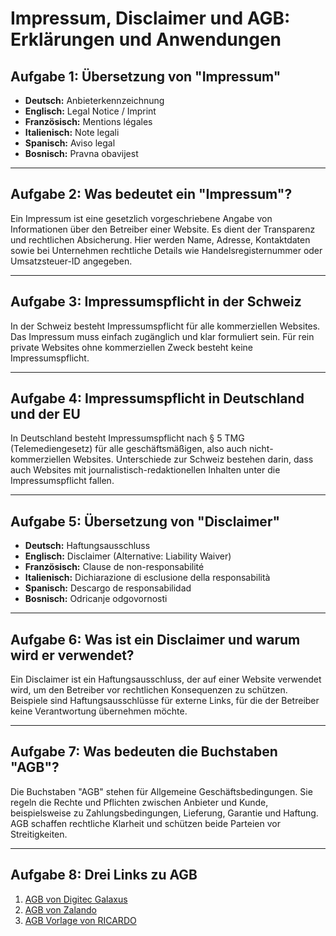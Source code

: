 
# Impressum, Disclaimer und AGB: Erklärungen und Anwendungen

## Aufgabe 1: Übersetzung von "Impressum"
- **Deutsch:** Anbieterkennzeichnung
- **Englisch:** Legal Notice / Imprint
- **Französisch:** Mentions légales
- **Italienisch:** Note legali
- **Spanisch:** Aviso legal
- **Bosnisch:** Pravna obavijest

---

## Aufgabe 2: Was bedeutet ein "Impressum"?
Ein Impressum ist eine gesetzlich vorgeschriebene Angabe von Informationen über den Betreiber einer Website. Es dient der Transparenz und rechtlichen Absicherung. Hier werden Name, Adresse, Kontaktdaten sowie bei Unternehmen rechtliche Details wie Handelsregisternummer oder Umsatzsteuer-ID angegeben.

---

## Aufgabe 3: Impressumspflicht in der Schweiz
In der Schweiz besteht Impressumspflicht für alle kommerziellen Websites. Das Impressum muss einfach zugänglich und klar formuliert sein. Für rein private Websites ohne kommerziellen Zweck besteht keine Impressumspflicht.

---

## Aufgabe 4: Impressumspflicht in Deutschland und der EU
In Deutschland besteht Impressumspflicht nach § 5 TMG (Telemediengesetz) für alle geschäftsmäßigen, also auch nicht-kommerziellen Websites. Unterschiede zur Schweiz bestehen darin, dass auch Websites mit journalistisch-redaktionellen Inhalten unter die Impressumspflicht fallen.

---

## Aufgabe 5: Übersetzung von "Disclaimer"
- **Deutsch:** Haftungsausschluss
- **Englisch:** Disclaimer (Alternative: Liability Waiver)
- **Französisch:** Clause de non-responsabilité
- **Italienisch:** Dichiarazione di esclusione della responsabilità
- **Spanisch:** Descargo de responsabilidad
- **Bosnisch:** Odricanje odgovornosti

---

## Aufgabe 6: Was ist ein Disclaimer und warum wird er verwendet?
Ein Disclaimer ist ein Haftungsausschluss, der auf einer Website verwendet wird, um den Betreiber vor rechtlichen Konsequenzen zu schützen. Beispiele sind Haftungsausschlüsse für externe Links, für die der Betreiber keine Verantwortung übernehmen möchte.

---

## Aufgabe 7: Was bedeuten die Buchstaben "AGB"?
Die Buchstaben "AGB" stehen für Allgemeine Geschäftsbedingungen. Sie regeln die Rechte und Pflichten zwischen Anbieter und Kunde, beispielsweise zu Zahlungsbedingungen, Lieferung, Garantie und Haftung. AGB schaffen rechtliche Klarheit und schützen beide Parteien vor Streitigkeiten.

---

## Aufgabe 8: Drei Links zu AGB
1. [AGB von Digitec Galaxus](https://www.galaxus.ch/de/agb)
2. [AGB von Zalando](https://www.zalando.ch/agb/)
3. [AGB Vorlage von RICARDO](https://help.ricardo.ch/hc/de/articles/115002934305-AGB-und-Reglemente)
